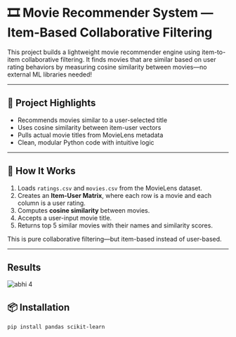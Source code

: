 # 🎞️ Movie Recommender System — Item-Based Collaborative Filtering 

This project builds a lightweight movie recommender engine using item-to-item collaborative filtering. It finds movies that are similar based on user rating behaviors by measuring cosine similarity between movies—no external ML libraries needed!

---

## 📌 Project Highlights

-  Recommends movies similar to a user-selected title
-  Uses cosine similarity between item-user vectors
-  Pulls actual movie titles from MovieLens metadata
-  Clean, modular Python code with intuitive logic

---

## 🧠 How It Works

1. Loads `ratings.csv` and `movies.csv` from the MovieLens dataset.
2. Creates an **Item-User Matrix**, where each row is a movie and each column is a user rating.
3. Computes **cosine similarity** between movies.
4. Accepts a user-input movie title.
5. Returns top 5 similar movies with their names and similarity scores.

This is pure collaborative filtering—but item-based instead of user-based.

---

## Results
![abhi 4](https://github.com/user-attachments/assets/ff37def6-1b9e-4f99-9be4-3767d95d679c)




## 📦 Installation

```bash
pip install pandas scikit-learn
